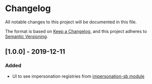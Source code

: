 
# Changelog

All notable changes to this project will be documented in this file.

The format is based on [Keep a Changelog](https://keepachangelog.com/en/1.0.0/),
and this project adheres to [Semantic Versioning](https://semver.org/spec/v2.0.0.html).

## [1.0.0] - 2019-12-11

### Added
- UI to see impersonation registries from [impersonation-sb module](https://github.com/carlosdurannet/impersonation-sb)

